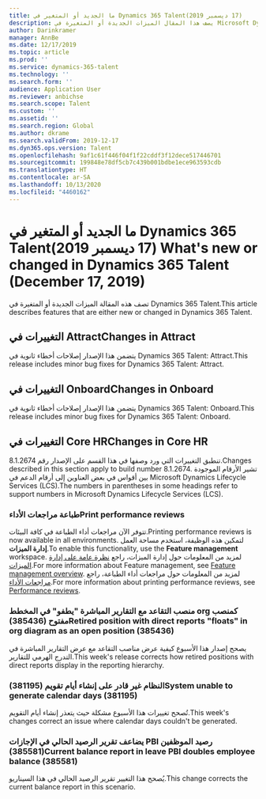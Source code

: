 ```yaml
---
title: ما الجديد أو المتغير في Dynamics 365 Talent‏ (17 ديسمبر 2019)
description: يصف هذا المقال الميزات الجديدة أو المتغيرة في Microsoft Dynamics 365 Talent.
author: Darinkramer
manager: AnnBe
ms.date: 12/17/2019
ms.topic: article
ms.prod: ''
ms.service: dynamics-365-talent
ms.technology: ''
ms.search.form: ''
audience: Application User
ms.reviewer: anbichse
ms.search.scope: Talent
ms.custom: ''
ms.assetid: ''
ms.search.region: Global
ms.author: dkrame
ms.search.validFrom: 2019-12-17
ms.dyn365.ops.version: Talent
ms.openlocfilehash: 9af1c61f446f04f1f22cddf3f12dece517446701
ms.sourcegitcommit: 199848e78df5cb7c439b001bdbe1ece963593cdb
ms.translationtype: HT
ms.contentlocale: ar-SA
ms.lasthandoff: 10/13/2020
ms.locfileid: "4460162"
---
```

# <a name="whats-new-or-changed-in-dynamics-365-talent-december-17-2019"></a><span data-ttu-id="f07a1-103">ما الجديد أو المتغير في Dynamics 365 Talent‏ (17 ديسمبر 2019)</span><span class="sxs-lookup"><span data-stu-id="f07a1-103">What's new or changed in Dynamics 365 Talent (December 17, 2019)</span></span>

<span data-ttu-id="f07a1-104">تصف هذه المقالة الميزات الجديدة أو المتغيرة في Dynamics 365 Talent.</span><span class="sxs-lookup"><span data-stu-id="f07a1-104">This article describes features that are either new or changed in Dynamics 365 Talent.</span></span>

## <a name="changes-in-attract"></a><span data-ttu-id="f07a1-105">التغييرات في Attract</span><span class="sxs-lookup"><span data-stu-id="f07a1-105">Changes in Attract</span></span>

<span data-ttu-id="f07a1-106">يتضمن هذا الإصدار إصلاحات أخطاء ثانوية في Dynamics 365 Talent: Attract.</span><span class="sxs-lookup"><span data-stu-id="f07a1-106">This release includes minor bug fixes for Dynamics 365 Talent: Attract.</span></span>

## <a name="changes-in-onboard"></a><span data-ttu-id="f07a1-107">التغييرات في Onboard</span><span class="sxs-lookup"><span data-stu-id="f07a1-107">Changes in Onboard</span></span>

<span data-ttu-id="f07a1-108">يتضمن هذا الإصدار إصلاحات أخطاء ثانوية في Dynamics 365 Talent: Onboard.</span><span class="sxs-lookup"><span data-stu-id="f07a1-108">This release includes minor bug fixes for Dynamics 365 Talent: Onboard.</span></span>

## <a name="changes-in-core-hr"></a><span data-ttu-id="f07a1-109">التغييرات في Core HR</span><span class="sxs-lookup"><span data-stu-id="f07a1-109">Changes in Core HR</span></span>

<span data-ttu-id="f07a1-110">تنطبق التغييرات التي ورد وصفها في هذا القسم على الإصدار رقم 8.1.2674.</span><span class="sxs-lookup"><span data-stu-id="f07a1-110">Changes described in this section apply to build number 8.1.2674.</span></span> <span data-ttu-id="f07a1-111">تشير الأرقام الموجودة بين أقواس في بعض العناوين إلى أرقام الدعم في Microsoft Dynamics Lifecycle Services (LCS).</span><span class="sxs-lookup"><span data-stu-id="f07a1-111">The numbers in parentheses in some headings refer to support numbers in Microsoft Dynamics Lifecycle Services (LCS).</span></span>

### <a name="print-performance-reviews"></a><span data-ttu-id="f07a1-112">طباعة مراجعات الأداء</span><span class="sxs-lookup"><span data-stu-id="f07a1-112">Print performance reviews</span></span>

<span data-ttu-id="f07a1-113">تتوفر الآن مراجعات أداء الطباعة في كافة البيئات.</span><span class="sxs-lookup"><span data-stu-id="f07a1-113">Printing performance reviews is now available in all environments.</span></span> <span data-ttu-id="f07a1-114">لتمكين هذه الوظيفة، استخدم مساحة العمل **إدارة الميزات**.</span><span class="sxs-lookup"><span data-stu-id="f07a1-114">To enable this functionality, use the **Feature management** workspace.</span></span> <span data-ttu-id="f07a1-115">لمزيد من المعلومات حول إدارة الميزات، راجع [نظرة عامة على إدارة الميزات](https://docs.microsoft.com/dynamics365/fin-ops-core/fin-ops/get-started/feature-management/feature-management-overview).</span><span class="sxs-lookup"><span data-stu-id="f07a1-115">For more information about Feature management, see [Feature management overview](https://docs.microsoft.com/dynamics365/fin-ops-core/fin-ops/get-started/feature-management/feature-management-overview).</span></span> <span data-ttu-id="f07a1-116">لمزيد من المعلومات حول مراجعات أداء الطباعة، راجع [مراجعات الأداء](https://docs.microsoft.com/dynamics365/talent/performance-management-overview#performance-reviews).</span><span class="sxs-lookup"><span data-stu-id="f07a1-116">For more information about printing performance reviews, see [Performance reviews](https://docs.microsoft.com/dynamics365/talent/performance-management-overview#performance-reviews).</span></span>

### <a name="retired-position-with-direct-reports-floats-in-org-diagram-as-an-open-position-385436"></a><span data-ttu-id="f07a1-117">منصب التقاعد مع التقارير المباشرة "يطفو" في المخطط org كمنصب مفتوح (385436)</span><span class="sxs-lookup"><span data-stu-id="f07a1-117">Retired position with direct reports "floats" in org diagram as an open position (385436)</span></span>

<span data-ttu-id="f07a1-118">يصحح إصدار هذا الأسبوع كيفية عرض مناصب التقاعد مع عرض التقارير المباشرة في التدرج الهرمي للتقارير.</span><span class="sxs-lookup"><span data-stu-id="f07a1-118">This week's release corrects how retired positions with direct reports display in the reporting hierarchy.</span></span>
 
### <a name="system-unable-to-generate-calendar-days-381195"></a><span data-ttu-id="f07a1-119">النظام غير قادر على إنشاء أيام تقويم (381195)</span><span class="sxs-lookup"><span data-stu-id="f07a1-119">System unable to generate calendar days (381195)</span></span> 

<span data-ttu-id="f07a1-120">تُصحح تغييرات هذا الأسبوع مشكلة حيث يتعذر إنشاء أيام التقويم.</span><span class="sxs-lookup"><span data-stu-id="f07a1-120">This week's changes correct an issue where calendar days couldn't be generated.</span></span>

### <a name="current-balance-report-in-leave-pbi-doubles-employee-balance-385581"></a><span data-ttu-id="f07a1-121">يضاعف تقرير الرصيد الحالي في الإجازات PBI رصيد الموظفين (385581)</span><span class="sxs-lookup"><span data-stu-id="f07a1-121">Current balance report in leave PBI doubles employee balance (385581)</span></span>

<span data-ttu-id="f07a1-122">يُصحح هذا التغيير تقرير الرصيد الحالي في هذا السيناريو.</span><span class="sxs-lookup"><span data-stu-id="f07a1-122">This change corrects the current balance report in this scenario.</span></span>
